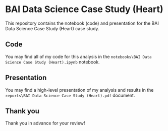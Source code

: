 # BAI Data Science Case Study (Heart)

This repository contains the notebook (code) and presentation for the BAI Data Science Case Study (Heart) case study.

## Code

You may find all of my code for this analysis in the `notebooks\BAI Data Science Case Study (Heart).ipynb` notebook.

## Presentation

You may find a high-level presentation of my analysis and results in the `reports\BAI Data Science Case Study (Heart).pdf` document.

## Thank you

Thank you in advance for your review!
